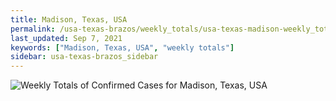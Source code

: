 ```yaml
---
title: Madison, Texas, USA
permalink: /usa-texas-brazos/weekly_totals/usa-texas-madison-weekly_totals.html
last_updated: Sep 7, 2021
keywords: ["Madison, Texas, USA", "weekly totals"]
sidebar: usa-texas-brazos_sidebar
---
```


![Weekly Totals of Confirmed Cases for Madison, Texas, USA](/covid_tracker/images/graphs/usa-texas-madison-weekly_totals_graph.png)

